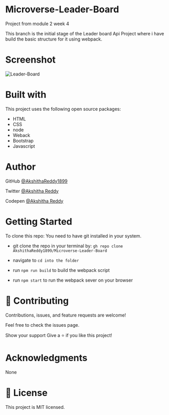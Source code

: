 # Microverse-Leader-Board
Project from module 2 week 4

This branch is the initial stage of the Leader board Api Project where i have build the basic structure for it using webpack.

# Screenshot

![Leader-Board](https://user-images.githubusercontent.com/70577783/150947789-f1dcb4ae-4ae7-48f5-95d4-38b0abbf61c7.png)

# Built with
This project uses the following open source packages:

- HTML
- CSS
- node
- Weback
- Bootstrap
- Javascript

# Author

GitHub [@AkshithaReddy1899](https://github.com)

Twitter [@Akshitha Reddy](https://twitter.com)

Codepen [@Akshitha Reddy](https://codepen.io/Akshitha_Reddy)



# Getting Started

To clone this repo: You need to have git installed in your system.

- git clone the repo in your terminal by: `gh repo clone AkshithaReddy1899/Microverse-Leader-Board`
- navigate to 
`cd into the folder`

- run `npm run build` to build the webpack script
- run `npm start` to run the webpack sever on your browser

# 🤝 Contributing
Contributions, issues, and feature requests are welcome!

Feel free to check the issues page.

Show your support Give a ⭐️ if you like this project!

# Acknowledgments
None

# 📝 License
This project is MIT licensed.
